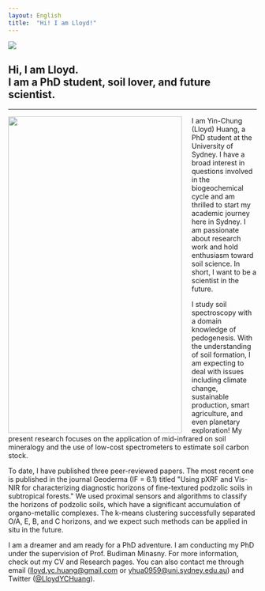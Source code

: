 ```yaml
---
layout: English
title:  "Hi! I am Lloyd!"
---  
```

<img src="https://lloydychuang.github.io/assets/cover1.jpg">   

## Hi, I am Lloyd. <br> I am a PhD student, soil lover, and future scientist.  
***  
   
<img align="left" width="352" height="640" style="margin-right:20px" src="https://lloydychuang.github.io/assets/me.jpg">
I am Yin-Chung (Lloyd) Huang, a PhD student at the University of Sydney. I have a broad interest in questions involved in the biogeochemical cycle and am thrilled to start my academic journey here in Sydney. I am passionate about research work and hold enthusiasm toward soil science. In short, I want to be a scientist in the future.  
   
I study soil spectroscopy with a domain knowledge of pedogenesis. With the understanding of soil formation, I am expecting to deal with issues including climate change, sustainable production, smart agriculture, and even planetary exploration! My present research focuses on the application of mid-infrared on soil mineralogy and the use of low-cost spectrometers to estimate soil carbon stock.   
  
To date, I have published three peer-reviewed papers. The most recent one is published in the journal Geoderma (IF = 6.1) titled "Using pXRF and Vis-NIR for characterizing diagnostic horizons of fine-textured podzolic soils in subtropical forests." We used proximal sensors and algorithms to classify the horizons of podzolic soils, which have a significant accumulation of organo-metallic complexes. The k-means clustering successfully separated O/A, E, B, and C horizons, and we expect such methods can be applied in situ in the future.  
   
I am a dreamer and am ready for a PhD adventure. I am conducting my PhD under the supervision of Prof. Budiman Minasny. For more information, check out my CV and Research pages. You can also contact me through email (<a href=mailto:“lloyd.yc.huang@gmail.com”>lloyd.yc.huang@gmail.com</a> or <a href=mailto:“yhua0959@uni.sydney.edu.au”>yhua0959@uni.sydney.edu.au</a>) and Twitter (<a href="https://twitter.com/LloydYCHuang" target="_blank">@LloydYCHuang</a>).    
  
  
  
  
  
  
  
  
